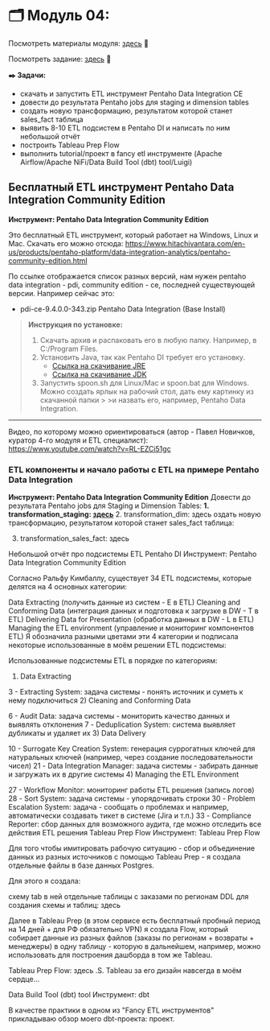# 🗂️ Модуль 04:
Посмотреть материалы модуля: [здесь](https://github.com/Data-Learn/data-engineering/tree/master/DE-101%20Modules/Module04) 📑

Посмотреть задание: [здесь](https://github.com/Data-Learn/data-engineering/tree/master/DE-101%20Modules/Module04/DE%20-%20101%20Lab%204.4) 👀

**✒️ Задачи:**

+ скачать и запустить ETL инструмент Pentaho Data Integration CE
+ довести до результата Pentaho jobs для staging и dimension tables
+ создать новую трансформацию, результатом которой станет sales_fact таблица
+ выявить 8-10 ETL подсистем в Pentaho DI и написать по ним небольшой отчёт
+ построить Tableau Prep Flow
+ выполнить tutorial/проект в fancy etl инструменте (Apache Airflow/Apache NiFi/Data Build Tool (dbt) tool/Luigi)

## Бесплатный ETL инструмент Pentaho Data Integration Community Edition
**Инструмент: Pentaho Data Integration Community Edition**

Это бесплатный ETL инструмент, который работает на Windows, Linux и Mac. Скачать его можно отсюда: https://www.hitachivantara.com/en-us/products/pentaho-platform/data-integration-analytics/pentaho-community-edition.html

По ссылке отображается список разных версий, нам нужен pentaho data integration - pdi, community edition - ce, последней существующей версии. Например сейчас это:

+ pdi-ce-9.4.0.0-343.zip Pentaho Data Integration (Base Install)


>  **Инструкция по установке:**
> 1. Скачать архив и распаковать его в любую папку. Например, в C:/Program Files.
> 2. Установить Java, так как Pentaho DI требует его установку.
>    * [Ссылка на скачивание JRE](https://java.com/en/download/)
>    * [Ссылка на скачивание JDK](https://www.oracle.com/java/technologies/downloads/) 
> 3. Запустить spoon.sh для Linux/Mac и spoon.bat для Windows. Можно создать ярлык на рабочий стол, дать ему картинку из скачанной папки > >и назвать его, например, Pentaho Data Integration.
---
Видео, по которому можно ориентироваться (автор - Павел Новичков, куратор 4-го модуля и ETL специалист):
https://www.youtube.com/watch?v=RL-EZCi51gc

### ETL компоненты и начало работы с ETL на примере Pentaho Data Integration
**Инструмент: Pentaho Data Integration Community Edition**
Довести до результата Pentaho jobs для Staging и Dimension Tables:
**1. transformation_staging: [здесь]()**
2. transformation_dim: здесь
оздать новую трансформацию, результатом которой станет sales_fact таблица:

3. transformation_sales_fact: здесь

Небольшой отчёт про подсистемы ETL Pentaho DI
Инструмент: Pentaho Data Integration Community Edition

Согласно Ральфу Кимбаллу, существует 34 ETL подсистемы, которые делятся на 4 основных категории:

Data Extracting (получить данные из систем - E в ETL)
Cleaning and Conforming Data (интеграция данных и подготовка к загрузке в DW - T в ETL)
Delivering Data for Presentation (обработка данных в DW - L в ETL)
Managing the ETL environment (управление и мониторинг компонентов ETL)
Я обозначила разными цветами эти 4 категории и подписала некоторые использованные в моём решении ETL подсистемы:

Использованные подсистемы ETL в порядке по категориям:

1) Data Extracting

3 - Extracting System: задача системы - понять источник и суметь к нему подключиться
2) Cleaning and Conforming Data

6 - Audit Data: задача системы - мониторить качество данных и выявлять отклонения
7 - Deduplication System: система выявляет дубликаты и удаляет их
3) Data Delivery

10 - Surrogate Key Creation System: генерация суррогатных ключей для натуральных ключей (например, через создание последовательности чисел)
21 - Data Integration Manager: задача системы - забирать данные и загружать их в другие системы
4) Managing the ETL Environment

27 - Workflow Monitor: мониторинг работы ETL решения (запись логов)
28 - Sort System: задача системы - упорядочивать строки
30 - Problem Escalation System: задача - сообщать о проблемах и например, автоматически создавать тикет в системе (Jira и т.п.)
33 - Compliance Reporter: сбор данных для возможного аудита, где можно отследить все действия ETL решения
Tableau Prep Flow
Инструмент: Tableau Prep Flow

Для того чтобы имитировать рабочую ситуацию - сбор и объединение данных из разных источников с помощью Tableau Prep - я создала отдельные файлы в базе данных Postgres.

Для этого я создала:

схему tab
в ней отдельные таблицы с заказами по регионам
DDL для создания схемы и таблиц: здесь

Далее в Tableau Prep (в этом сервисе есть бесплатный пробный период на 14 дней + для РФ обязательно VPN) я создала Flow, который собирает данные из разных файлов (заказы по регионам + возвраты + менеджеры) в одну таблицу - которую в дальнейшем, например, можно использовать для построения дашборда в том же Tableau.

Tableau Prep Flow: здесь
.S. Tableau за его дизайн навсегда в моём сердце...

Data Build Tool (dbt) tool
Инструмент: dbt

В качестве практики в одном из "Fancy ETL инструментов" прикладываю обзор моего dbt-проекта: проект.
